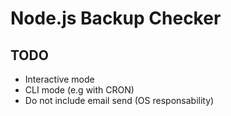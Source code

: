 # Node.js Backup Checker

## TODO

* Interactive mode
* CLI mode (e.g with CRON)
* Do not include email send (OS responsability)
